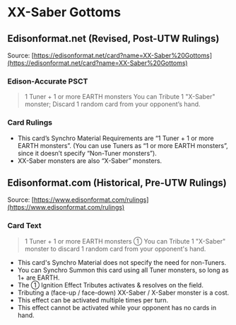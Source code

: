 # XX-Saber Gottoms

## Edisonformat.net (Revised, Post-UTW Rulings)

Source: [https://edisonformat.net/card?name=XX-Saber%20Gottoms](https://edisonformat.net/card?name=XX-Saber%20Gottoms)

### Edison-Accurate PSCT

> 1 Tuner + 1 or more EARTH monsters
> You can Tribute 1 "X-Saber" monster; Discard 1 random card from your opponent’s hand.

### Card Rulings

*   This card’s Synchro Material Requirements are “1 Tuner + 1 or more EARTH monsters”.
(You can use Tuners as “1 or more EARTH monsters”, since it doesn’t specify “Non-Tuner monsters”).
*   XX-Saber monsters are also “X-Saber” monsters.


## Edisonformat.com (Historical, Pre-UTW Rulings)

Source: [https://www.edisonformat.com/rulings](https://www.edisonformat.com/rulings)

### Card Text

> 1 Tuner + 1 or more EARTH monsters
① You can Tribute 1 "X-Saber" monster to discard 1 random card from your opponent's hand.

*   This card's Synchro Material does not specify the need for non-Tuners.
*   You can Synchro Summon this card using all Tuner monsters, so long as 1+ are EARTH.
*   The ① Ignition Effect Tributes activates & resolves on the field.
*   Tributing a (face-up / face-down) XX-Saber / X-Saber monster is a cost.
*   This effect can be activated multiple times per turn.
*   This effect cannot be activated while your opponent has no cards in hand.


